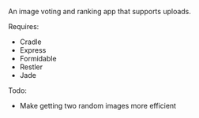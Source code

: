 An image voting and ranking app that supports uploads.

Requires:

*	Cradle
*	Express
*	Formidable
*	Restler
*	Jade

Todo:

*	Make getting two random images more efficient